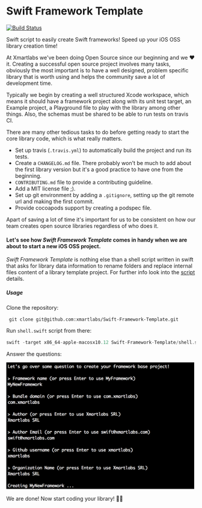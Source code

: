 # Swift Framework Template

[![Build Status](https://travis-ci.org/xmartlabs/Swift-Framework-Template.svg?branch=master)](https://travis-ci.org/xmartlabs/Swift-Framework-Template)

Swift script to easily create Swift frameworks! Speed up your iOS OSS library creation time!

At Xmartlabs we've been doing Open Source since our beginning and we ❤️ it. Creating a successful open source project involves many tasks, obviously the most important is to have a well designed, problem specific library that is worth using and helps the community save a lot of development time.

Typically we begin by creating a well structured Xcode workspace, which means it should have a framework project along with its unit test target, an Example project, a Playground file to play with the library among other things. Also, the schemas must be shared to be able to run tests on travis CI.

There are many other tedious tasks to do before getting ready to start the core library code, which is what really matters.
* Set up travis (`.travis.yml`) to automatically build the project and run its tests.
* Create a `CHANGELOG.md` file. There probably won't be much to add about the first library version but it's a good practice to have one from the beginning.
* `CONTRIBUTING.md` file to provide a contributing guideline.
* Add a MIT license file ;).
* Set up git environment by adding a `.gitignore`, setting up the git remote url and making the first commit.
* Provide cocoapods support by creating a podspec file.

Apart of saving a lot of time it's important for us to be consistent on how our team creates open source libraries regardless of who does it.


#### Let's see how *Swift Framework Template* comes in handy when we are about to start a new iOS OSS project.

*Swift Framework Template* is nothing else than a shell script written in swift that asks for library data information to rename folders and replace internal files content of a library template project. For further info look into the [script](shell.swift) details.

##### Usage

Clone the repository:
```shell
 git clone git@github.com:xmartlabs/Swift-Framework-Template.git
 ```
Run `shell.swift` script from there:

```swift
swift -target x86_64-apple-macosx10.12 Swift-Framework-Template/shell.swift
```

Answer the questions:

 <img src="readme-image.png" width="500"/>

We are done! Now start coding your library! 🍻🍻
